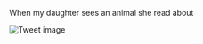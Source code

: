 When my daughter sees an animal she read about


![Tweet image](/asset/crosspoast/GH9GGr-a8AAB_KM.jpg)

